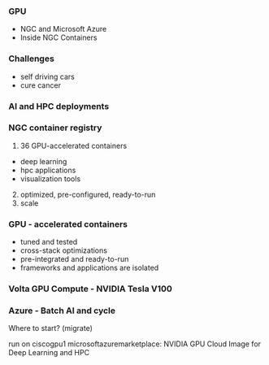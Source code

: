 ### GPU 
- NGC and Microsoft Azure 
- Inside NGC Containers 

### Challenges 
- self driving cars
- cure cancer 

### AI and HPC deployments 

### NGC container registry 
1. 36 GPU-accelerated containers 
- deep learning
- hpc applications
- visualization tools 
2. optimized, pre-configured, ready-to-run
3. scale 

### GPU - accelerated containers 

- tuned and tested 
- cross-stack optimizations
- pre-integrated and ready-to-run
- frameworks and applications are isolated

### Volta GPU Compute - NVIDIA Tesla V100 

### Azure - Batch AI and cycle 

Where to start? (migrate)

run on ciscogpu1 
microsoftazuremarketplace: NVIDIA GPU Cloud Image for Deep Learning and HPC 